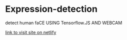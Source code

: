 # Expression-detection
detect human faCE USING Tensorflow.JS AND WEBCAM

<a href="https://modest-poitras-90dacd.netlify.app/">link to visit site on netlify </a>
